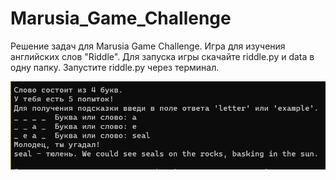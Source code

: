 # Marusia_Game_Challenge
Решение задач для Marusia Game Challenge. 
Игра для изучения английских слов "Riddle".
Для запуска игры скачайте riddle.py и data в одну папку. Запустите riddle.py через терминал.

![Иллюстрация к проекту](https://github.com/kineticmarginal/Marusia_Game_Challenge/raw/master/Screenshot2.png)
